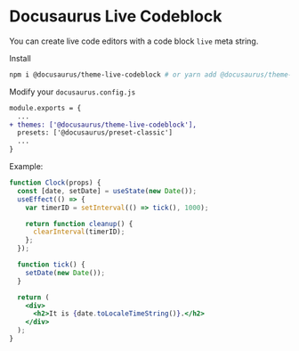 # Docusaurus Live Codeblock

You can create live code editors with a code block `live` meta string.

Install

```bash
npm i @docusaurus/theme-live-codeblock # or yarn add @docusaurus/theme-live-codeblock
```

Modify your `docusaurus.config.js`

```diff
module.exports = {
  ...
+ themes: ['@docusaurus/theme-live-codeblock'],
  presets: ['@docusaurus/preset-classic']
  ...
}
```

Example:

```jsx
function Clock(props) {
  const [date, setDate] = useState(new Date());
  useEffect(() => {
    var timerID = setInterval(() => tick(), 1000);

    return function cleanup() {
      clearInterval(timerID);
    };
  });

  function tick() {
    setDate(new Date());
  }

  return (
    <div>
      <h2>It is {date.toLocaleTimeString()}.</h2>
    </div>
  );
}
```
